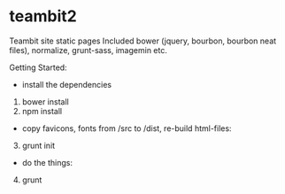 # teambit2

Teambit site static pages
Included bower (jquery, bourbon, bourbon neat files), normalize, grunt-sass, imagemin etc.

Getting Started:
- install the dependencies
1) bower install
2) npm install

- copy favicons, fonts from /src to /dist, re-build html-files:
3) grunt init

- do the things:
4) grunt


